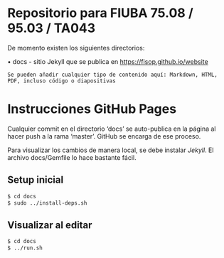 Repositorio para FIUBA 75.08 / 95.03 / TA043
============================================

De momento existen los siguientes directorios:

  • docs - sitio Jekyll que se publica en https://fisop.github.io/website

    Se pueden añadir cualquier tipo de contenido aquí: Markdown, HTML,
    PDF, incluso código o diapositivas

Instrucciones GitHub Pages
==========================

Cualquier commit en el directorio ‘docs’ se auto-publica en la página al
hacer push a la rama ‘master’. GitHub se encarga de ese proceso.

Para visualizar los cambios de manera local, se debe instalar _Jekyll_. El
archivo docs/Gemfile lo hace bastante fácil.

Setup inicial
-------------

```bash
$ cd docs
$ sudo ../install-deps.sh
```

Visualizar al editar
--------------------

```bash
$ cd docs
$ ../run.sh
```


